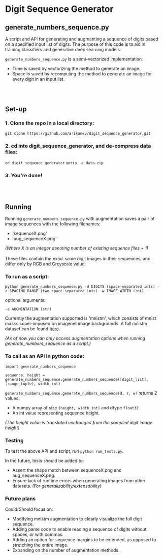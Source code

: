 # Digit Sequence Generator

## generate_numbers_sequence.py

A script and API for generating and augmenting a sequence of digits based on a specified input list of digits. The purpose of this code is to aid in training classifiers and generative deep-learning models. 

`generate_numbers_sequence.py` is a semi-vectorized implementation:

* Time is saved by vectorizing the method to generate an image.
* Space is saved by recomputing the method to generate an image for every digit in an input list.

<br/><br>

## Set-up

### 1. Clone the repo in a local directory:
```git clone https://github.com/arikanev/digit_sequence_generator.git```

### 2. cd into digit_sequence_generator, and de-compress data files:
```cd digit_sequence_generator```
```unzip -a data.zip```

### 3. You're done!
<br/><br>
## Running

Running `generate_numbers_sequence.py` with augmentation saves a pair of image sequences with the following filenames:

* 'sequenceX.png'
* 'aug_sequenceX.png'

*(Where X is an integer denoting number of existing sequence files + 1)*
<br/><br>
These files contain the exact same digit images in their sequences, and differ only by RGB and Greyscale value.

### To run as a script:

```
python generate_numbers_sequence.py -d DIGITS (space-separated ints) -r SPACING_RANGE (two space-separated ints) -w IMAGE_WIDTH (int)
```
optional arguments:
```
-a AUGMENTATION (str)
```

Currently the augmentation supported is 'mnistm', which consists of mnist masks super-imposed on imagenet image backgrounds. A full mnistm dataset can be found [here](http://akanev.com/datasets).

*(As of now you can only access augmentation options when running generate_numbers_sequence as a script.)*


### To call as an API in python code:

```
import generate_numbers_sequence

sequence, height = generate_numbers_sequence.generate_numbers_sequence([digit_list], (range_tuple), width_int)
```

`generate_numbers_sequence.generate_numbers_sequence(d, r, w)` returns 2 values:

* A numpy array of size `(height, width_int)` and dtype `float32`.
* An int value representing sequence height.

*(The height value is translated unchanged from the sampled digit image height)*


### Testing

To test the above API and script, run `python run_tests.py`.

In the future, tests should be added to: 

* Assert the shape match between sequenceX.png and aug_sequenceX.png.
* Ensure lack of runtime errors when generating images from other datasets.
*(For generalizability/extensability)*


### Future plans
Could/Should focus on:
  
* Modifying mnistm augmentation to clearly visualize the full digit sequence.
* Adding parse code to enable reading a sequence of digits without spaces, or with commas.
* Adding an option for sequence margins to be extended, as opposed to stretching the entire image.
* Expanding on the number of augmentation methods.
